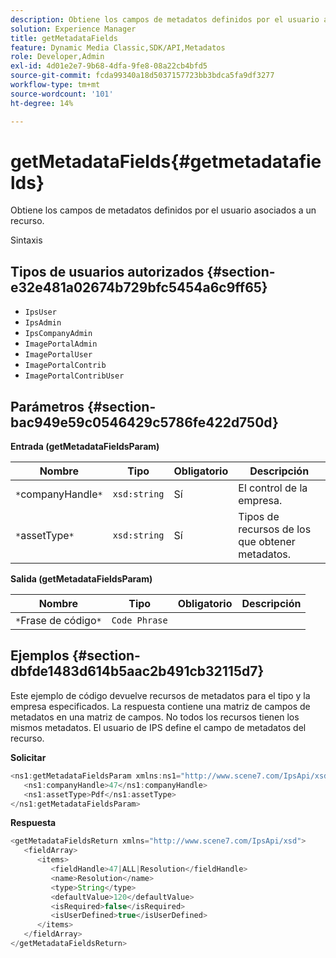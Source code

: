 ```yaml
---
description: Obtiene los campos de metadatos definidos por el usuario asociados a un recurso.
solution: Experience Manager
title: getMetadataFields
feature: Dynamic Media Classic,SDK/API,Metadatos
role: Developer,Admin
exl-id: 4d01e2e7-9b68-4dfa-9fe8-08a22cb4bfd5
source-git-commit: fcda99340a18d5037157723bb3bdca5fa9df3277
workflow-type: tm+mt
source-wordcount: '101'
ht-degree: 14%

---
```


# getMetadataFields{#getmetadatafields}

Obtiene los campos de metadatos definidos por el usuario asociados a un recurso.

Sintaxis

## Tipos de usuarios autorizados {#section-e32e481a02674b729bfc5454a6c9ff65}

* `IpsUser`
* `IpsAdmin`
* `IpsCompanyAdmin`
* `ImagePortalAdmin`
* `ImagePortalUser`
* `ImagePortalContrib`
* `ImagePortalContribUser`

## Parámetros {#section-bac949e59c0546429c5786fe422d750d}

**Entrada (getMetadataFieldsParam)**

| Nombre | Tipo | Obligatorio | Descripción |
|---|---|---|---|
| `*`companyHandle`*` | `xsd:string` | Sí | El control de la empresa. |
| `*`assetType`*` | `xsd:string` | Sí | Tipos de recursos de los que obtener metadatos. |

**Salida (getMetadataFieldsParam)**

| Nombre | Tipo | Obligatorio | Descripción |
|---|---|---|---|
| `*`Frase de código`*` | `Code Phrase` |  |  |

## Ejemplos {#section-dbfde1483d614b5aac2b491cb32115d7}

Este ejemplo de código devuelve recursos de metadatos para el tipo y la empresa especificados. La respuesta contiene una matriz de campos de metadatos en una matriz de campos. No todos los recursos tienen los mismos metadatos. El usuario de IPS define el campo de metadatos del recurso.

**Solicitar**

```java
<ns1:getMetadataFieldsParam xmlns:ns1="http://www.scene7.com/IpsApi/xsd">
   <ns1:companyHandle>47</ns1:companyHandle>
   <ns1:assetType>Pdf</ns1:assetType>
</ns1:getMetadataFieldsParam>
```

**Respuesta**

```java
<getMetadataFieldsReturn xmlns="http://www.scene7.com/IpsApi/xsd">
   <fieldArray>
      <items>
         <fieldHandle>47|ALL|Resolution</fieldHandle>
         <name>Resolution</name>
         <type>String</type>
         <defaultValue>120</defaultValue>
         <isRequired>false</isRequired>
         <isUserDefined>true</isUserDefined>
      </items>
   </fieldArray>
</getMetadataFieldsReturn>
```
